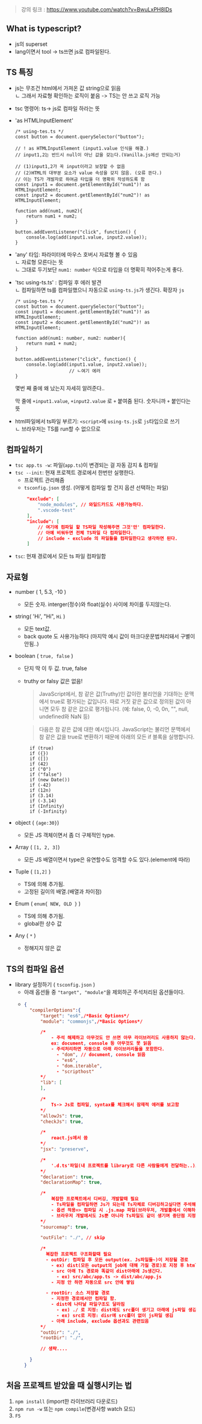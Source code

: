 > 강의 링크 : https://www.youtube.com/watch?v=BwuLxPH8IDs

## What is typescript?
- js의 superset
- lang이면서 tool -> ts쓰면 js로 컴파일된다.

## TS 특징
- js는 무조건 html에서 가져온 값 string으로 읽음  
  ㄴ 그래서 자료형 확인하는 로직이 붙음 -> TS는 안 쓰고 로직 가능

- tsc 명령어: ts-> js로 컴파일 하라는 뜻
- 'as HTMLInputElement'
    ```
    /* using-tes.ts */
    const button = document.querySelector("button");
    
    // ! as HTMLInputElement (input1.value 인식을 해결.)
    // input1,2는 반드시 null이 아닌 값을 갖는다.(Vanilla.js에선 안되는거)

    // (1)input1,2가 꼭 input이라고 보장할 수 없음
    // (2)HTML의 대부분 요소가 value 속성을 갖지 않음. (오류 뜬다.)
    // 이는 TS가 개발자로 하여금 타입을 더 명확히 작성하도록 함
    const input1 = document.getElementById("num1")! as HTMLInputElement;
    const input2 = document.getElementById("num2")! as HTMLInputElement;

    function add(num1, num2){
        return num1 + num2;
    }

    button.addEventListener("click", function() {
        console.log(add(input1.value, input2.value));
    }
    ```
- 'any' 타입: 파라미터에 마우스 호버시 자료형 볼 수 있음  
    ㄴ 자료형 모른다는 뜻  
    ㄴ 그대로 두기보단 `num1: number` 식으로 타입을 더 명확히 적어주는게 좋다.  

- 'tsc using-ts.ts' : 컴파일 후 에러 발견   
    ㄴ 컴파일하면 ts를 컴파일했으니 자동으로 `using-ts.js`가 생긴다. 확장자 `js`  
    ```
    /* using-tes.ts */
    const button = document.querySelector("button");
    const input1 = document.getElementById("num1")! as HTMLInputElement;
    const input2 = document.getElementById("num2")! as HTMLInputElement;

    function add(num1: number, num2: number){
        return num1 + num2;
    }

    button.addEventListener("click", function() {
        console.log(add(input1.value, input2.value));
                        // ㄴ여기 에러
    }
    ```
    몇번 째 줄에 왜 났는지 자세히 알려준다..
    
    막 줄에 `+input1.value`, `+input2.value` 로 `+` 붙여줌 된다.
    숫자니까 `+` 붙인다는 뜻

- html파일에서 ts파일 부르기: `<script>`에 `using-ts.js`로 `js`타입으로 쓰기   
    ㄴ 브라우저는 TS를 run할 수 없으므로

## 컴파일하기
- `tsc app.ts -w`: 파일(`app.ts`)이 변경되는 걸 자동 감지 & 컴파일
- `tsc --init`: 현재 프로젝트 경로에서 한번만 실행한다. 
   - 프로젝트 관리해줌
   - `tsconfig.json` 생성. (어떻게 컴파일 할 건지 옵션 선택하는 파일)
       ```json
        "exclude": [
            "node_modules", // 와일드카드도 사용가능하다.
            ".vscode-test"
        ],
        "include": [
            // 여기에 컴파일 할 TS파일 작성해주면 그것'만' 컴파일한다.
            // 아예 비워두면 전체 TS파일 다 컴파일한다.
            // include - exclude 의 파일들을 컴파일한다고 생각하면 된다.
        ]
        ```
- `tsc`: 현재 경로에서 모든 ts 파일 컴파일함

## 자료형
  - number ( 1, 5.3, -10 )  
    - 모든 숫자. interger(정수)와 float(실수) 사이에 차이를 두지않는다.
  - string( 'Hi', "Hi", `Hi` )
    -  모든 text값.
    -  back quote 도 사용가능하다 (마지막 예시 값이 마크다운문법처리돼서 구별이 안됨..)
  - boolean ( `true, false` )  
    - 단지 딱 이 두 값. true, false
    - truthy or falsy 값은 없음!
      > JavaScript에서, 참 같은 값(Truthy)인 값이란 불리언을 기대하는 문맥에서 true로 평가되는 값입니다. 따로 거짓 같은 값으로 정의된 값이 아니면 모두 참 같은 값으로 평가됩니다. (예: false, 0, -0, 0n, "", null, undefined와 NaN 등)
      
      > 다음은 참 같은 값에 대한 예시입니다. JavaScript는 불리언 문맥에서 참 같은 값을 true로 변환하기 때문에 아래의 모든 if 블록을 실행합니다.
      ```
        if (true)
        if ({})
        if ([])
        if (42)
        if ("0")
        if ("false")
        if (new Date())
        if (-42)
        if (12n)
        if (3.14)
        if (-3.14)
        if (Infinity)
        if (-Infinity)
      ```

  - object ( `{age:30}`)
    - 모든 JS 객체이면서 좀 더 구체적인 type.
  - Array ( `[1, 2, 3]`)
    - 모든 JS 배열이면서 type은 유연할수도 엄격할 수도 있다.(element에 따라)
  - Tuple ( `[1,2]` )
    - TS에 의해 추가됨.
    - 고정된 길이의 배열.(배열과 차이점)
  - Enum ( `enum{ NEW, OLD }` )
    - TS에 의해 추가됨.
    - global한 상수 값
  - Any ( `*` )
    - 정해지지 않은 값

## TS의 컴파일 옵션
  - library 설정하기 ( `tsconfig.json` )
    - 아래 옵션들 중 `"target", "module"`을 제외하곤 주석처리된 옵션들이다.
    - ```json
      { 
        "compilerOptions":{
            "target": "es6",/*Basic Options*/
            "module": "commonjs",/*Basic Options*/

            /* 
                - 주석 해제하고 아무것도 안 쓰면 아무 라이브러리도 사용하지 않는다.
                ex: document, console 등 아무것도 못 읽음
                - 주석처리하면 자동으로 아래 라이브러리들을 포함한다.
                  - "dom", // document, console 읽음
                  - "es6",
                  - "dom.iterable",
                  - "scripthost"
            */
            "lib": [
            ],

            /*
                Ts-> Js로 컴파일, syntax를 체크해서 잠재적 에러를 보고함
            */
            "allowJs": true,
            "checkJs": true,

            /*
                react.js에서 씀
            */
            "jsx": "preserve",

            /*
                '.d.ts'파일(내 프로젝트를 library로 다른 사람들에게 전달하는..)로 만들때 필요
            */
            "declaration": true,
            "declarationMap": true,

            /*
                복잡한 프로젝트에서 디버깅, 개발할때 필요
                - Ts파일을 컴파일하면 Js가 되는데 Ts자체로 디버깅하고싶다면 주석해제
                - 옵션 적용=> 컴파일 시 .js.map 파일(브라우저, 개발툴에서 이해하기위한 다리 역할)이 생성됨
                - 브라우저 개발에서도 Js뿐 아니라 Ts파일도 같이 생기며 중단점 지정해서 디버깅 가능
            */
            "sourcemap": true,

            "outFile": "./", // skip

            /*
              복잡한 프로젝트 구조화할때 필요
              - outDir: 컴파일 후 모든 output(ex. Js파일들~)이 저장될 경로
                - ex) dist(모든 output의 job에 대해 가질 경로)로 지정 후 html에서도 <script src="dist/app.js">로 Js 참조
                - src 아래 Ts 경로와 똑같이 dist아래에 Js생긴다.
                  - ex) src/abc/app.ts -> dist/abc/app.js
                - 지정 안 하면 자동으로 src 안에 쌓임

              - rootDir: 소스 저장할 경로
                - 지정한 경로에서만 컴파일 함.
                - dist에 나타날 파일구조도 달라짐
                  - ex) ./ 로 지정: dist에도 src폴더 생기고 아래에 js파일 생김.
                  - ex) src로 지정: disr에 src폴더 없이 js파일 생김
                - 아래 include, exclude 옵션과도 관련있음
            */
            "outDir": "./",
            "rootDir": "./",

            // 생략....

        }
      }
      ```
## 처음 프로젝트 받았을 때 실행시키는 법
1. `npm install` (import한 라이브러리 다운로드)
2. `npm run -w` 또는 `npm compile`(변경사항 watch 모드)
3. `F5`
